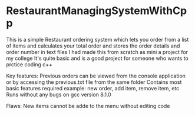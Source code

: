 # RestaurantManagingSystemWithCpp
This is a simple Restaurant ordering system which lets you order from a list of items and calculates your total order and stores the order details and order number in text files
I had made this from scratch as mini a project for my college
It's quite basic and is a good project for someone who wants to prctice coding c++

Key features:
Previous orders can be viewed from the console application or by accessing the previous.txt file from the same folder
Contains most basic features required example: new order, add item, remove item, etc
Runs without any bugs on gcc version 8.1.0

Flaws:
New items cannot be adde to the menu without editing code
